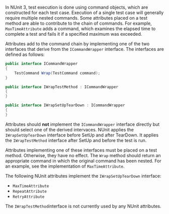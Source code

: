 In NUnit 3, test execution is done using command objects, which are constructed for each test case. Execution of a single test case will  generally require multiple nested commands. Some attributes placed on a test method are able to contribute to the chain of commands. For example, `MaxTimeAttribute` adds a command, which examines the elapsed time to complete a test and fails it if a specified maximum was exceeded.

Attributes add to the command chain by implementing one of the two interfaces that derive from the `ICommandWrapper` interface. The interfaces are defined as follows:

```csharp
public interface ICommandWrapper
{
    TestCommand Wrap(TestCommand command);
}

public interface IWrapTestMethod : ICommandWrapper
{
}

public interface IWrapSetUpTearDown : ICommandWrapper
{
}
```

Attributes should __not__ implement the `ICommandWrapper` interface directly but should select one of the derived intervaces. NUnit applies the `IWrapSetUpTearDown` interface before SetUp and after TearDown. It applies the `IWrapTestMethod` interface after SetUp and before the test is run.

Attributes implementing one of these interfaces must be placed on a test method. Otherwise, they have no effect. The `Wrap` method should return an appropriate command in which the original command has been nested. For an example, see the implementation of `MaxTimeAttribute`.

The following NUnit attributes implement the `IWrapSetUpTearDown` interface:
* `MaxTimeAttribute`
* `RepeatAttribute`
* `RetryAttribute`

The `IWrapTestMethod`interface is not currently used by any NUnit attributes.
